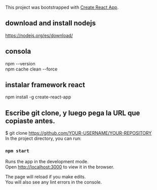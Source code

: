 This project was bootstrapped with [Create React App](https://github.com/facebook/create-react-app).
## download and install nodejs
https://nodejs.org/es/download/

## consola 
npm --version<br />
npm cache clean --force

## instalar framework react
npm install -g create-react-app

## Escribe git clone, y luego pega la URL que copiaste antes.<br />
$ git clone https://github.com/YOUR-USERNAME/YOUR-REPOSITORY<br />
In the project directory, you can run:

### `npm start`

Runs the app in the development mode.<br />
Open [http://localhost:3000](http://localhost:3000) to view it in the browser.

The page will reload if you make edits.<br />
You will also see any lint errors in the console.

